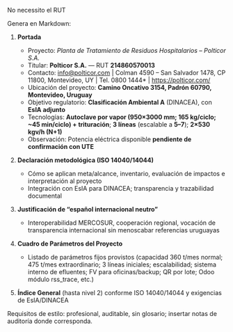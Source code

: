 No necessito el RUT

Genera en Markdown:

1) **Portada**
   - Proyecto: *Planta de Tratamiento de Residuos Hospitalarios – Polticor S.A.*
   - Titular: **Polticor S.A.** — RUT **214860570013**
   - Contacto: info@polticor.com | Colman 4590 – San Salvador 1478, CP 11800, Montevideo, UY | Tel. 0800 1444* | https://polticor.com/
   - Ubicación del proyecto: **Camino Oncativo 3154, Padrón 60790, Montevideo, Uruguay**
   - Objetivo regulatorio: **Clasificación Ambiental A** (DINACEA), con **EsIA adjunto**
   - Tecnologías: **Autoclave por vapor (950×3000 mm; 165 kg/ciclo; ~45 min/ciclo) + trituración**; **3 líneas** (escalable a **5–7**); **2×530 kgv/h (N+1)**
   - Observación: Potencia eléctrica disponible **pendiente de confirmación con UTE**

2) **Declaración metodológica (ISO 14040/14044)**
   - Cómo se aplican meta/alcance, inventario, evaluación de impactos e interpretación al proyecto
   - Integración con EsIA para DINACEA; transparencia y trazabilidad documental

3) **Justificación de “español internacional neutro”**
   - Interoperabilidad MERCOSUR, cooperación regional, vocación de transparencia internacional sin menoscabar referencias uruguayas

4) **Cuadro de Parámetros del Proyecto**
   - Listado de parámetros fijos provistos (capacidad 360 t/mes normal; 475 t/mes extraordinario; 3 líneas iniciales; escalabilidad; sistema interno de efluentes; FV para oficinas/backup; QR por lote; Odoo módulo rss_trace, etc.)

5) **Índice General** (hasta nivel 2) conforme ISO 14040/14044 y exigencias de EsIA/DINACEA

Requisitos de estilo: profesional, auditable, sin glosario; insertar notas de auditoría donde corresponda.